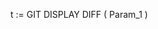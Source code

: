 ﻿<!----------------------------------------------------t := GIT DISPLAY DIFF ( Param_1 ) -> Param_1 (Text) <- t (Text)-->t := GIT DISPLAY DIFF ( Param_1 )
